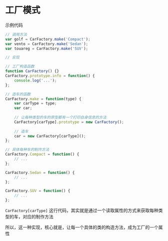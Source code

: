# 工厂模式

示例代码

```js
// 调用方法
var golf = CarFactory.make('Compact');
var vento = CarFactory.make('Sedan');
var touareg = CarFactory.make('SUV');

// 实现

// 工厂构造函数
function CarFactory() {}
CarFactory.prototype.info = function() {
    console.log('...');
};

// 造车的函数
CarFactory.make = function(type) {
    var carType = type;
    var car;
    
    // 让每种类型的车的原型都有一个打印自身信息的方法
    CarFactory[carType].prototype = new CarFactory();
    
    // 造车
    car = new CarFactory[carType]();
};

// 具体每种车的制作方法
CarFactory.Compact = function() {
    // ...
};

CarFactory.Sedan = function() {
    // ...
};

CarFactory.SUV = function() {
    // ...
};
```

`CarFactory[carType]` 这行代码，其实就是通过一个读取属性的方式来获取每种类型的车，对应的制作方法

所以，这一种实现，核心就是，让每一个具体的类的构造方法，成为工厂的一个属性

